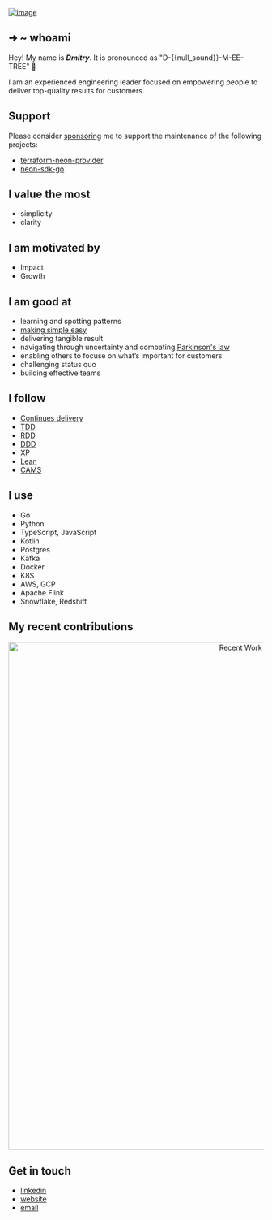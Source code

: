 [![image](https://github.com/kislerdm/kislerdm/assets/13434797/f35abb6c-24d0-4fee-b3c8-b3ebb338f112)](https://www.dkisler.com)

## ➜ ~ whoami

Hey! My name is <em><strong>Dmitry</strong></em>. It is pronounced as "D-{{null_sound}}-M-EE-TREE" 🙂

I am an experienced engineering leader focused on empowering people to deliver top-quality results for customers.

## Support

Please consider [sponsoring](https://github.com/sponsors/kislerdm) me to support the maintenance of the following projects:
- [terraform-neon-provider](https://github.com/kislerdm/terraform-provider-neon)
- [neon-sdk-go](https://github.com/kislerdm/neon-sdk-go)

## I value the most

- simplicity
- clarity

## I am motivated by

- Impact
- Growth

## I am good at

- learning and spotting patterns
- [making simple easy](https://www.youtube.com/watch?v=SxdOUGdseq4)
- delivering tangible result
- navigating through uncertainty and combating [Parkinson's law](https://www.atlassian.com/blog/productivity/what-is-parkinsons-law)
- enabling others to focuse on what’s important for customers
- challenging status quo
- building effective teams

## I follow

- [Continues delivery](https://agilemanifesto.org/)
- [TDD](https://www.amazon.com/Kent-Beck/dp/0321146530)
- [RDD](https://tom.preston-werner.com/2010/08/23/readme-driven-development.html)
- [DDD](https://www.amazon.com/Domain-Driven-Design-Tackling-Complexity-Software/dp/0321125215/)
- [XP](http://www.extremeprogramming.org/)
- [Lean](https://businessmap.io/lean-management/what-is-lean-management)
- [CAMS](https://medium.com/@seanguthrie/devops-principles-the-cams-model-9687591ca37a)

## I use

- Go
- Python
- TypeScript, JavaScript
- Kotlin
- Postgres
- Kafka
- Docker
- K8S
- AWS, GCP
- Apache Flink
- Snowflake, Redshift

## My recent contributions

<a href="https://next.ossinsight.io/widgets/official/compose-currently-working-on?user_id=13434797&activity_type=all" target="_blank" style="display: block" align="center">
  <picture>
    <source media="(prefers-color-scheme: dark)" srcset="https://next.ossinsight.io/widgets/official/compose-currently-working-on/thumbnail.png?user_id=13434797&activity_type=all&image_size=auto&color_scheme=dark" width="1000" height="auto">
    <img alt="Recent Work - Last 28 days" src="https://next.ossinsight.io/widgets/official/compose-currently-working-on/thumbnail.png?user_id=13434797&activity_type=all&image_size=auto&color_scheme=light" width="1000" height="auto">
  </picture>
</a>

<!-- Made with [OSS Insight](https://ossinsight.io/) -->

## Get in touch

- <a href="https://linkedin.com/in/dkisler" target="_blank" rel="noreferrer noopener">linkedin</a>
- <a href="https://www.dkisler.com" target="_blank" rel="noreferrer noopener">website</a>
- <a href="mailto:admin@dkisler.com" target="_blank" rel="noreferrer noopener">email</a>
